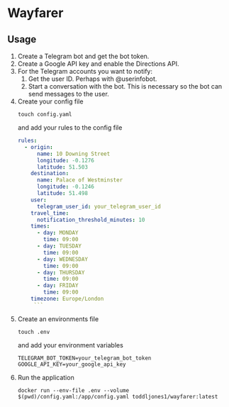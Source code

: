 # Wayfarer

## Usage

1. Create a Telegram bot and get the bot token.
2. Create a Google API key and enable the Directions API.
3. For the Telegram accounts you want to notify:
    1. Get the user ID. Perhaps with @userinfobot.
    2. Start a conversation with the bot. This is necessary so the bot can send messages to the user. 
4. Create your config file
    ```shell
    touch config.yaml
    ```
   and add your rules to the config file
    ```yaml
    rules:
      - origin:
          name: 10 Downing Street
          longitude: -0.1276
          latitude: 51.503
        destination:
          name: Palace of Westminster
          longitude: -0.1246
          latitude: 51.498
        user:
          telegram_user_id: your_telegram_user_id
        travel_time:
          notification_threshold_minutes: 10
        times:
          - day: MONDAY
            time: 09:00
          - day: TUESDAY
            time: 09:00
          - day: WEDNESDAY
            time: 09:00
          - day: THURSDAY
            time: 09:00
          - day: FRIDAY
            time: 09:00
        timezone: Europe/London
         ```
5. Create an environments file
    ```shell
    touch .env
    ```
   and add your environment variables
    ```shell
    TELEGRAM_BOT_TOKEN=your_telegram_bot_token
    GOOGLE_API_KEY=your_google_api_key
    ```
6. Run the application
    ```shell
    docker run --env-file .env --volume $(pwd)/config.yaml:/app/config.yaml toddljones1/wayfarer:latest
    ```